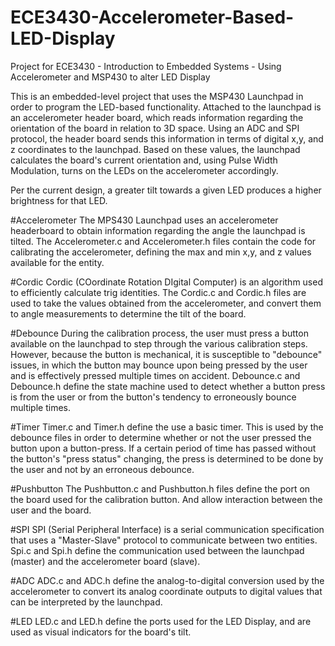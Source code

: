 # ECE3430-Accelerometer-Based-LED-Display
Project for ECE3430 - Introduction to Embedded Systems - Using Accelerometer and MSP430 to alter LED Display 

This is an embedded-level project that uses the MSP430 Launchpad in order to program the LED-based functionality. Attached to the launchpad is an accelerometer header board, which reads information regarding the orientation of the board in relation to 3D space.  Using an ADC and SPI protocol, the header board sends this information in terms of digital x,y, and z coordinates to the launchpad.  Based on these values, the launchpad calculates the board's current orientation and, using Pulse Width Modulation, turns on the LEDs on the accelerometer accordingly.  

Per the current design, a greater tilt towards a given LED produces a higher brightness for that LED.


#Accelerometer
The MPS430 Launchpad uses an accelerometer headerboard to obtain information regarding the angle the launchpad is tilted.  The Accelerometer.c and Accelerometer.h files contain the code for calibrating the accelerometer, defining the max and min x,y, and z values available for the entity.

#Cordic
Cordic (COordinate Rotation DIgital Computer) is an algorithm used to efficiently calculate trig identities.  The Cordic.c and Cordic.h files are used to take the values obtained from the accelerometer, and convert them to angle measurements to determine the tilt of the board.

#Debounce
During the calibration process, the user must press a button available on the launchpad to step through the various calibration steps.  However, because the button is mechanical, it is susceptible to "debounce" issues, in which the button may bounce upon being pressed by the user and is effectively pressed multiple times on accident.  Debounce.c and Debounce.h define the state machine used to detect whether a button press is from the user or from the button's tendency to erroneously bounce multiple times. 

#Timer
Timer.c and Timer.h define the use a basic timer.  This is used by the debounce files in order to determine whether or not the user pressed the button upon a button-press.  If a certain period of time has passed without the button's "press status" changing, the press is determined to be done by the user and not by an erroneous debounce. 

#Pushbutton
The Pushbutton.c and Pushbutton.h files define the port on the board used for the calibration button. And allow interaction between the user and the board.

#SPI
SPI (Serial Peripheral Interface) is a serial communication specification that uses a "Master-Slave" protocol to communicate between two entities.  Spi.c and Spi.h define the communication used between the launchpad (master) and the accelerometer board (slave).

#ADC
ADC.c and ADC.h define the analog-to-digital conversion used by the accelerometer to convert its analog coordinate outputs to digital values that can be interpreted by the launchpad.

#LED
LED.c and LED.h define the ports used for the LED Display, and are used as visual indicators for the board's tilt.


